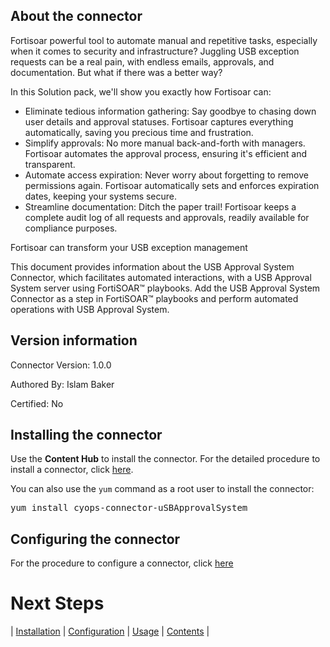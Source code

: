 ## About the connector
Fortisoar powerful tool to automate manual and repetitive tasks, especially when it comes to security and infrastructure? Juggling USB exception requests can be a real pain, with endless emails, approvals, and documentation. But what if there was a better way?

In this Solution pack, we'll show you exactly how Fortisoar can:

*	Eliminate tedious information gathering: Say goodbye to chasing down user details and approval statuses. Fortisoar captures everything automatically, saving you precious time and frustration.
*	Simplify approvals: No more manual back-and-forth with managers. Fortisoar automates the approval process, ensuring it's efficient and transparent.
*	Automate access expiration: Never worry about forgetting to remove permissions again. Fortisoar automatically sets and enforces expiration dates, keeping your systems secure.
*	Streamline documentation: Ditch the paper trail! Fortisoar keeps a complete audit log of all requests and approvals, readily available for compliance purposes.

Fortisoar can transform your USB exception management
<p>This document provides information about the USB Approval System Connector, which facilitates automated interactions, with a USB Approval System server using FortiSOAR&trade; playbooks. Add the USB Approval System Connector as a step in FortiSOAR&trade; playbooks and perform automated operations with USB Approval System.</p>

## Version information

Connector Version: 1.0.0


Authored By: Islam Baker

Certified: No

## Installing the connector

<p>Use the <strong>Content Hub</strong> to install the connector. For the detailed procedure to install a connector, click <a href="https://docs.fortinet.com/document/fortisoar/0.0.0/installing-a-connector/1/installing-a-connector" target="_top">here</a>.</p><p>You can also use the <code>yum</code> command as a root user to install the connector:</p>
<pre>yum install cyops-connector-uSBApprovalSystem</pre>

## Configuring the connector
For the procedure to configure a connector, click [here](https://docs.fortinet.com/document/fortisoar/0.0.0/configuring-a-connector/1/configuring-a-connector)

# Next Steps

| [Installation](./docs/setup.md#installation) | [Configuration](./docs/setup.md#configuration) | [Usage](./docs/usage.md) | [Contents](./docs/contents.md) |
